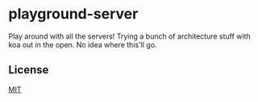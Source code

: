 # playground-server

Play around with all the servers! Trying a bunch of architecture stuff with
koa out in the open. No idea where this'll go.

## License
[MIT](https://tldrlegal.com/license/mit-license)
